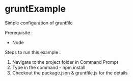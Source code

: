 # gruntExample
Simple configuration of gruntfile

Prerequisite : 
  * Node
  
Steps to run this example :

1. Navigate to the project folder in Command Prompt
2. Type in the command - npm install
3. Checkout the package.json & gruntfile.js for the details
